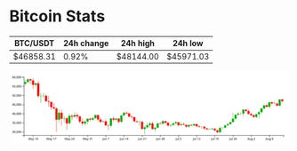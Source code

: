 # Bitcoin Stats

BTC/USDT|24h change|24h high|24h low|
|---|---|---|---|
|$46858.31|0.92%|$48144.00|$45971.03|

<img src="./chart.svg">
